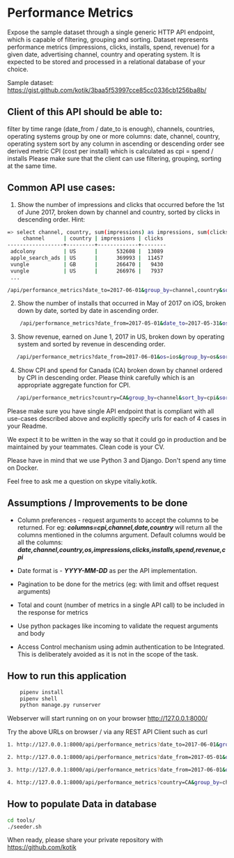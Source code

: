 
# Performance Metrics
Expose the sample dataset through a single generic HTTP API endpoint, which is capable of filtering, grouping and sorting. Dataset represents performance metrics (impressions, clicks, installs, spend, revenue) for a given date, advertising channel, country and operating system. It is expected to be stored and processed in a relational database of your choice.

Sample dataset: https://gist.github.com/kotik/3baa5f53997cce85cc0336cb1256ba8b/

## Client of this API should be able to:

filter by time range (date_from / date_to is enough), channels, countries, operating systems
group by one or more columns: date, channel, country, operating system
sort by any column in ascending or descending order
see derived metric CPI (cost per install) which is calculated as cpi = spend / installs
Please make sure that the client can use filtering, grouping, sorting at the same time.

## Common API use cases:

1. Show the number of impressions and clicks that occurred before the 1st of June 2017, broken down by channel and country, sorted by clicks in descending order. Hint:
``` bash
=> select channel, country, sum(impressions) as impressions, sum(clicks) as clicks from sampledataset where date <= '2017-06-01' group by channel, country order by clicks desc;
     channel      | country | impressions | clicks 
------------------+---------+-------------+--------
 adcolony         | US      |      532608 |  13089
 apple_search_ads | US      |      369993 |  11457
 vungle           | GB      |      266470 |   9430
 vungle           | US      |      266976 |   7937
 ...
 ```
 ```bash
 /api/performance_metrics?date_to=2017-06-01&group_by=channel,country&sort_by=clicks&sort_order=desc
 ```
2. Show the number of installs that occurred in May of 2017 on iOS, broken down by date, sorted by date in ascending order.
``` bash
    /api/performance_metrics?date_from=2017-05-01&date_to=2017-05-31&os=ios&group_by=date&sort_by=revenue&sort_order=asc
```
3. Show revenue, earned on June 1, 2017 in US, broken down by operating system and sorted by revenue in descending order.
``` bash
   /api/performance_metrics?date_from=2017-06-01&os=ios&group_by=os&sort_by=revenue&sort_order=desc
```
4. Show CPI and spend for Canada (CA) broken down by channel ordered by CPI in descending order. Please think carefully which is an appropriate aggregate function for CPI.
``` bash
   /api/performance_metrics?country=CA&group_by=channel&sort_by=cpi&sort_order=desc
```
Please make sure you have single API endpoint that is compliant with all use-cases described above and explicitly specify urls for each of 4 cases in your Readme.

We expect it to be written in the way so that it could go in production and be maintained by your teammates. Clean code is your CV.

Please have in mind that we use Python 3 and Django. Don't spend any time on Docker.

Feel free to ask me a question on skype vitaliy.kotik.

## Assumptions / Improvements to be done
- Column preferences - request arguments to accept the columns to be returned. For eg: ***columns=cpi,channel,date,country*** will return all the columns mentioned in the columns argument. Default columns would be all the columns: ***date,channel,country,os,impressions,clicks,installs,spend,revenue,cpi***

- Date format is - ***YYYY-MM-DD*** as per the API implementation. 

- Pagination to be done for the metrics (eg: with limit and offset request arguments)

- Total and count (number of metrics in a single API call) to be included in the response for metrics

- Use python packages like incoming to validate the request arguments and body

- Access Control mechanism using admin authentication to be Integrated. This is  deliberately avoided as it is not in the scope of the task.


## How to run this application
``` bash
	pipenv install
	pipenv shell
	python manage.py runserver
```
Webserver will start running on on your browser http://127.0.0.1:8000/

Try the above URLs on browser / via any REST API Client such as curl

``` bash
1. http://127.0.0.1:8000/api/performance_metrics?date_to=2017-06-01&group_by=channel,country&sort_by=clicks&sort_order=desc

2. http://127.0.0.1:8000/api/performance_metrics?date_from=2017-05-01&date_to=2017-05-31&os=ios&group_by=date&sort_by=revenue&sort_order=asc

3. http://127.0.0.1:8000/api/performance_metrics?date_from=2017-06-01&os=ios&group_by=os&sort_by=revenue&sort_order=desc

4. http://127.0.0.1:8000/api/performance_metrics?country=CA&group_by=channel&sort_by=cpi&sort_order=desc
```

## How to populate Data in database

```bash
cd tools/
./seeder.sh
```

When ready, please share your private repository with https://github.com/kotik